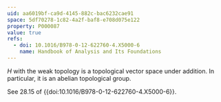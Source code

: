```yaml
---
uid: aa6019bf-ca9d-4145-882c-bac6232cae91
space: 5df70278-1c82-4a2f-baf8-e708d075e122
property: P000087
value: true
refs:
  - doi: 10.1016/B978-0-12-622760-4.X5000-6 
    name: Handbook of Analysis and Its Foundations
---
```


$H$ with the weak topology is a topological vector space under
addition.  In particular, it is an abelian topological group.

See 28.15 of {{doi:10.1016/B978-0-12-622760-4.X5000-6}}.
